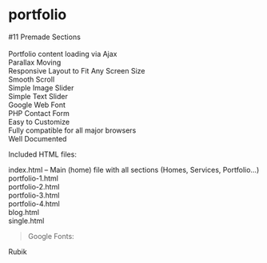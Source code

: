 # portfolio

#11 Premade Sections</br></br>
  Portfolio content loading via Ajax</br>
  Parallax Moving</br>
  Responsive Layout to Fit Any Screen Size</br>
  Smooth Scroll</br>
  Simple Image Slider</br>
  Simple Text Slider</br>
  Google Web Font</br>
  PHP Contact Form</br>
  Easy to Customize</br>
  Fully compatible for all major browsers</br>
  Well Documented</br>

Included HTML files:

  index.html – Main (home) file with all sections (Homes, Services, Portfolio…)</br>
  portfolio-1.html</br>
  portfolio-2.html</br>
  portfolio-3.html</br>
  portfolio-4.html</br>
  blog.html</br>
  single.html</br>

>Google Fonts: 

  Rubik
